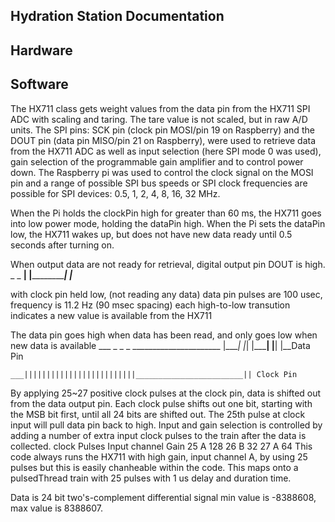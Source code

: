 ## Hydration Station Documentation

## Hardware 









## Software 
The HX711 class gets weight values from the data pin from the HX711 SPI ADC with scaling and taring. The tare value is not scaled, but in raw A/D units. The SPI pins: SCK pin (clock pin MOSI/pin 19 on Raspberry) and the DOUT pin (data pin MISO/pin 21 on Raspberry), were used to retrieve data from the HX711 ADC as well as input selection (here SPI mode 0 was used), gain selection of the programmable gain amplifier and to control power down. The Raspberry pi was used to control the clock signal on the MOSI pin and a range of possible SPI bus speeds or SPI clock frequencies are possible for SPI devices: 0.5, 1, 2, 4, 8, 16, 32 MHz. 


When the Pi holds the clockPin high for greater than 60 ms, the HX711 goes into low power mode, holding the dataPin high. When the Pi sets the dataPin low, the HX711 wakes up, but does not have new data ready until 0.5 seconds after turning on. 
	
When output data are not ready for retrieval, digital output pin DOUT is high.
	       _                                                         _
	____| |_____________________________________| |_________________________

with clock pin held low, (not reading any data) data pin pulses are 100 usec, frequency is 11.2 Hz (90 msec spacing) each high-to-low transution indicates a new value is available from the HX711
	
The data pin goes high when data has been read, and only goes low when new data is available
	___      _   _         _     ______________________
	   |____| |_| |_____| |__|                                 |__Data Pin
	
	
	___|||||||||||||||||||||||||________________________|| Clock Pin

By applying 25~27 positive clock pulses at the clock pin, data is shifted out from the data output pin. Each clock pulse shifts out one bit, starting with the MSB bit first, until all 24 bits are shifted out. The 25th pulse at clock input will pull data pin back to high. Input and gain selection is controlled by adding a number of extra input clock pulses to the train after the data is collected.
	clock Pulses   	Input channel   Gain
	25               		A              	128
	26               		B              	32
	27               		A              	64
This code always runs the HX711 with high gain, input channel A, by using 25 pulses but this is easily chanheable within the code. This maps onto a pulsedThread train with 25 pulses with 1 us delay and duration time.
		
Data is 24 bit two's-complement differential signal min value is -8388608, max value is 8388607.
